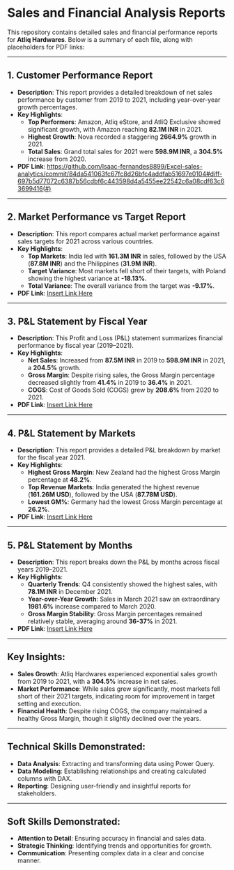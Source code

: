 
# Sales and Financial Analysis Reports

This repository contains detailed sales and financial performance reports for **Atliq Hardwares**. Below is a summary of each file, along with placeholders for PDF links:

---

## 1. **Customer Performance Report**
- **Description**: This report provides a detailed breakdown of net sales performance by customer from 2019 to 2021, including year-over-year growth percentages.
- **Key Highlights**:
  - **Top Performers**: Amazon, Atliq eStore, and AtliQ Exclusive showed significant growth, with Amazon reaching **82.1M INR** in 2021.
  - **Highest Growth**: Nova recorded a staggering **2664.9%** growth in 2021.
  - **Total Sales**: Grand total sales for 2021 were **598.9M INR**, a **304.5%** increase from 2020.
- **PDF Link**: https://github.com/Isaac-fernandes8899/Excel-sales-analytics/commit/84da541063fc67fc8d26bfc4addfab51697e0104#diff-697b5d77072c6387b56cdbf6c443598d4a5455ee22542c6a08cdf63c63699416(#)

---

## 2. **Market Performance vs Target Report**
- **Description**: This report compares actual market performance against sales targets for 2021 across various countries.
- **Key Highlights**:
  - **Top Markets**: India led with **161.3M INR** in sales, followed by the USA (**87.8M INR**) and the Philippines (**31.9M INR**).
  - **Target Variance**: Most markets fell short of their targets, with Poland showing the highest variance at **-18.13%**.
  - **Total Variance**: The overall variance from the target was **-9.17%**.
- **PDF Link**: [Insert Link Here](#)

---

## 3. **P&L Statement by Fiscal Year**
- **Description**: This Profit and Loss (P&L) statement summarizes financial performance by fiscal year (2019–2021).
- **Key Highlights**:
  - **Net Sales**: Increased from **87.5M INR** in 2019 to **598.9M INR** in 2021, a **204.5%** growth.
  - **Gross Margin**: Despite rising sales, the Gross Margin percentage decreased slightly from **41.4%** in 2019 to **36.4%** in 2021.
  - **COGS**: Cost of Goods Sold (COGS) grew by **208.6%** from 2020 to 2021.
- **PDF Link**: [Insert Link Here](#)

---

## 4. **P&L Statement by Markets**
- **Description**: This report provides a detailed P&L breakdown by market for the fiscal year 2021.
- **Key Highlights**:
  - **Highest Gross Margin**: New Zealand had the highest Gross Margin percentage at **48.2%**.
  - **Top Revenue Markets**: India generated the highest revenue (**161.26M USD**), followed by the USA (**87.78M USD**).
  - **Lowest GM%**: Germany had the lowest Gross Margin percentage at **26.2%**.
- **PDF Link**: [Insert Link Here](#)

---

## 5. **P&L Statement by Months**
- **Description**: This report breaks down the P&L by months across fiscal years 2019–2021.
- **Key Highlights**:
  - **Quarterly Trends**: Q4 consistently showed the highest sales, with **78.1M INR** in December 2021.
  - **Year-over-Year Growth**: Sales in March 2021 saw an extraordinary **1981.6%** increase compared to March 2020.
  - **Gross Margin Stability**: Gross Margin percentages remained relatively stable, averaging around **36-37%** in 2021.
- **PDF Link**: [Insert Link Here](#)

---

## Key Insights:
- **Sales Growth**: Atliq Hardwares experienced exponential sales growth from 2019 to 2021, with a **304.5%** increase in net sales.
- **Market Performance**: While sales grew significantly, most markets fell short of their 2021 targets, indicating room for improvement in target setting and execution.
- **Financial Health**: Despite rising COGS, the company maintained a healthy Gross Margin, though it slightly declined over the years.

---

## Technical Skills Demonstrated:
- **Data Analysis**: Extracting and transforming data using Power Query.
- **Data Modeling**: Establishing relationships and creating calculated columns with DAX.
- **Reporting**: Designing user-friendly and insightful reports for stakeholders.

---

## Soft Skills Demonstrated:
- **Attention to Detail**: Ensuring accuracy in financial and sales data.
- **Strategic Thinking**: Identifying trends and opportunities for growth.
- **Communication**: Presenting complex data in a clear and concise manner.


